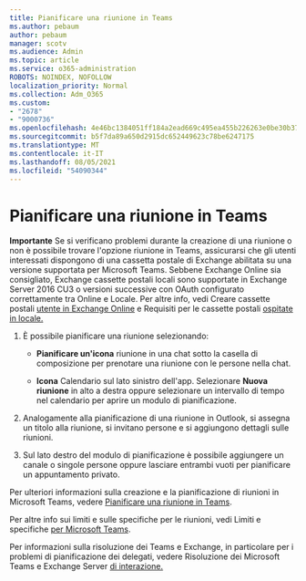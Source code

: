 ```yaml
---
title: Pianificare una riunione in Teams
ms.author: pebaum
author: pebaum
manager: scotv
ms.audience: Admin
ms.topic: article
ms.service: o365-administration
ROBOTS: NOINDEX, NOFOLLOW
localization_priority: Normal
ms.collection: Adm_O365
ms.custom:
- "2678"
- "9000736"
ms.openlocfilehash: 4e46bc1384051ff184a2ead669c495ea455b226263e0be30b37a339151d810a4
ms.sourcegitcommit: b5f7da89a650d2915dc652449623c78be6247175
ms.translationtype: MT
ms.contentlocale: it-IT
ms.lasthandoff: 08/05/2021
ms.locfileid: "54090344"
---
```

# <a name="schedule-a-meeting-in-teams"></a>Pianificare una riunione in Teams

**Importante** Se si verificano problemi durante la creazione di una riunione o non è possibile trovare l'opzione riunione in Teams, assicurarsi che gli utenti interessati dispongono di una cassetta postale di Exchange abilitata su una versione supportata per Microsoft Teams. Sebbene Exchange Online sia consigliato, Exchange cassette postali locali sono supportate in Exchange Server 2016 CU3 o versioni successive con OAuth configurato correttamente tra Online e Locale. Per altre info, vedi Creare cassette postali [utente in Exchange Online](https://docs.microsoft.com/exchange/recipients-in-exchange-online/create-user-mailboxes) e Requisiti per le cassette postali [ospitate in locale.](https://docs.microsoft.com/microsoftteams/exchange-teams-interact#requirements-for-mailboxes-hosted-on-premises) 

1. È possibile pianificare una riunione selezionando:

    - **Pianificare un'icona** riunione in una chat sotto la casella di composizione per prenotare una riunione con le persone nella chat.

    - **Icona** Calendario sul lato sinistro dell'app. Selezionare **Nuova riunione** in alto a destra oppure selezionare un intervallo di tempo nel calendario per aprire un modulo di pianificazione.

2. Analogamente alla pianificazione di una riunione in Outlook, si assegna un titolo alla riunione, si invitano persone e si aggiungono dettagli sulle riunioni.

3. Sul lato destro del modulo di pianificazione è possibile aggiungere un canale o singole persone oppure lasciare entrambi vuoti per pianificare un appuntamento privato.

Per ulteriori informazioni sulla creazione e la pianificazione di riunioni in Microsoft Teams, vedere [Pianificare una riunione in Teams](https://support.office.com/article/Schedule-a-meeting-in-Teams-943507a9-8583-4c58-b5d2-8ec8265e04e5).

Per altre info sui limiti e sulle specifiche per le riunioni, vedi Limiti e specifiche [per Microsoft Teams](https://docs.microsoft.com/microsoftteams/limits-specifications-teams#meetings-and-calls).

Per informazioni sulla risoluzione dei Teams e Exchange, in particolare per i problemi di pianificazione dei delegati, vedere Risoluzione dei Microsoft Teams e Exchange Server [di interazione.](https://docs.microsoft.com/microsoftteams/troubleshoot/known-issues/teams-exchange-interaction-issue)